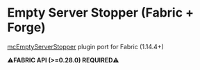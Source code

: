# Empty Server Stopper (Fabric + Forge)
[mcEmptyServerStopper](https://github.com/vincss/mcEmptyServerStopper) plugin port for Fabric (1.14.4+)

⚠️**FABRIC API (>=0.28.0) REQUIRED**⚠️
